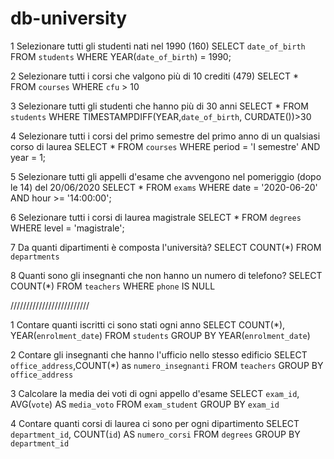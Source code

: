 # db-university

1
Selezionare tutti gli studenti nati nel 1990 (160)
SELECT `date_of_birth`
FROM `students`
WHERE YEAR(`date_of_birth`) = 1990;

2
Selezionare tutti i corsi che valgono più di 10 crediti (479)
SELECT \*
FROM `courses`
WHERE `cfu` > 10

3
Selezionare tutti gli studenti che hanno più di 30 anni
SELECT \*
FROM `students`
WHERE TIMESTAMPDIFF(YEAR,`date_of_birth`, CURDATE())>30

4
Selezionare tutti i corsi del primo semestre del primo anno di un qualsiasi corso di
laurea
SELECT \*
FROM `courses`
WHERE period = 'I semestre' AND year = 1;

5
Selezionare tutti gli appelli d'esame che avvengono nel pomeriggio (dopo le 14) del
20/06/2020
SELECT \*
FROM `exams`
WHERE date = '2020-06-20' AND hour >= '14:00:00';

6
Selezionare tutti i corsi di laurea magistrale
SELECT \*
FROM `degrees`
WHERE level = 'magistrale';

7
Da quanti dipartimenti è composta l'università?
SELECT COUNT(\*)
FROM `departments`

8 Quanti sono gli insegnanti che non hanno un numero di telefono?
SELECT COUNT(\*)
FROM `teachers`
WHERE `phone` IS NULL

/////////////////////////

1 Contare quanti iscritti ci sono stati ogni anno
SELECT COUNT(\*), YEAR(`enrolment_date`)
FROM `students`
GROUP BY YEAR(`enrolment_date`)

2 Contare gli insegnanti che hanno l'ufficio nello stesso edificio
SELECT `office_address`,COUNT(\*) as `numero_insegnanti`
FROM `teachers`
GROUP BY `office_address`

3 Calcolare la media dei voti di ogni appello d'esame
SELECT `exam_id`, AVG(`vote`) AS `media_voto`
FROM `exam_student`
GROUP BY `exam_id`

4 Contare quanti corsi di laurea ci sono per ogni dipartimento
SELECT `department_id`, COUNT(`id`) AS `numero_corsi`
FROM `degrees`
GROUP BY `department_id`

